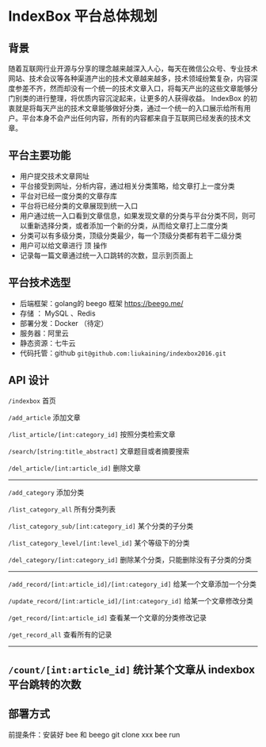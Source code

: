 # IndexBox 平台总体规划

## 背景 

随着互联网行业开源与分享的理念越来越深入人心，每天在微信公众号、专业技术网站、技术会议等各种渠道产出的技术文章越来越多，技术领域纷繁复杂，内容深度参差不齐，然而却没有一个统一的技术文章入口，将每天产出的这些文章能够分门别类的进行整理，将优质内容沉淀起来，让更多的人获得收益。 IndexBox 的初衷就是将每天产出的技术文章能够做好分类，通过一个统一的入口展示给所有用户。平台本身不会产出任何内容，所有的内容都来自于互联网已经发表的技术文章。

## 平台主要功能

- 用户提交技术文章网址
- 平台接受到网址，分析内容，通过相关分类策略，给文章打上一度分类
- 平台对已经一度分类的文章存库
- 平台将已经分类的文章展现到统一入口
- 用户通过统一入口看到文章信息，如果发现文章的分类与平台分类不同，则可以重新选择分类，或者添加一个新的分类，从而给文章打上二度分类
- 分类可以有多级分类，顶级分类最少，每一个顶级分类都有若干二级分类
- 用户可以给文章进行 顶  操作
- 记录每一篇文章通过统一入口跳转的次数，显示到页面上

## 平台技术选型

- 后端框架：golang的 beego 框架 https://beego.me/
- 存储 ：  MySQL 、Redis 
- 部署分发：Docker （待定）
- 服务器：阿里云
- 静态资源：七牛云
- 代码托管：github  `git@github.com:liukaining/indexbox2016.git`


## API  设计

`/indexbox`  首页

`/add_article`  添加文章

`/list_article/[int:category_id]` 按照分类检索文章

`/search/[string:title_abstract]`  文章题目或者摘要搜索

`/del_article/[int:article_id]` 删除文章


----------


`/add_category` 添加分类

`/list_category_all` 所有分类列表

`/list_category_sub/[int:category_id]` 某个分类的子分类

`/list_category_level/[int:level_id]` 某个等级下的分类

`/del_category/[int:category_id]` 删除某个分类，只能删除没有子分类的分类


----------

`/add_record/[int:article_id]/[int:category_id]` 给某一个文章添加一个分类

`/update_record/[int:article_id]/[int:category_id]` 给某一个文章修改分类

`/get_record/[int:article_id]` 查看某一个文章的分类修改记录

`/get_record_all` 查看所有的记录


----------

`/count/[int:article_id]`  统计某个文章从 indexbox 平台跳转的次数
----------

## 部署方式

前提条件：安装好 bee 和 beego 
git clone xxx
bee run 

